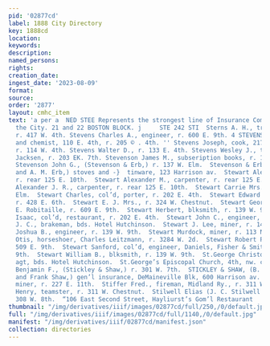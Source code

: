 ```yaml
---
pid: '02877cd'
label: 1888 City Directory
key: 1888cd
location: 
keywords: 
description: 
named_persons: 
rights: 
creation_date: 
ingest_date: '2023-08-09'
format: 
source: 
order: '2877'
layout: cmhc_item
text: 'a per a  NED STEE Represents the strongest line of Insurance Com- panies in
  the City. 21 and 22 BOSTON BLOCK. j     STE 242 STI  Sterns A. H., train dispatcher,
  r. 417 W. 4th. Stevens Charles A., engineer, r. 600 E. 9th. 4 STEVENS EUGENE, assayer
  and chemist, 110 E. 4th, r. 205 © . 4th. '' Stevens Joseph, cook, 217 Harrison ay,
  r. 114 W. 4th. Stevens Walter D., r. 133 E. 4th. Stevens Wesley J., tailor, Ed.
  Jacksen, r. 203 EK. 7th. Stevenson James M., subseription books, r. 112 W. 11th.
  Stevenson John G., (Stevenson & Erb,) r. 137 W. Elm.  Stevenson & Erb, (J. G. Stevenson
  and A. M. Erb,) stoves and -}  tinware, 123 Harrison av.  Stewart Alexander, miner,
  r. rear 125 E. 10th.  Stewart Alexander M., carpenter, r. rear 125 E. 10th.  Stewart
  Alexander J. R., carpenter, r. rear 125 E. 10th.  Stewart Carrie Mrs., r. 222 W.
  Elm.  Stewart Charles, col’d, porter, r. 202 E. 4th.  Stewart Edward J., miner,
  r. 428 E. 6th.  Stewart E. J. Mrs., r. 324 W. Chestnut.  Stewart George S., carpenter,
  E. Robitaille, r. 609 E. 9th.  Stewart Herbert, blksmith, r. 139 W. 9th.  Stewart
  Isaac, col’d, restaurant, r. 202 E. 4th.  Stewart John C., engineer, r. 139 W. 9th.  Stewart
  J. C., brakeman, bds. Hotel Hutchinson.  Stewart J. Lee, miner, r. 140 E. 2d.  Stewart
  Joshua B., engineer, r. 139 W. 9th.  Stewart Murdock, miner, r. 113 N. Hemlock.  Stewart
  Otis, horseshoer, Charles Leitzmann, r. 3284 W. 2d.  Stewart Robert P., miner, r.
  509 E. 9th.  Stewart Sanford, col’d, engineer, Daniels, Fisher & Smith, r. 186 E.
  9th.  Stewart William B., blksmith, r. 139 W. 9th.  St.George Christopher, book
  agt, bds. Hotel Hutchinson.  St.George’s Episcopal Church, 4th, nw. cor. Pine.  Stickley
  Benjamin F., (Stickley & Shaw,) r. 301 W. 7th.  STICKLEY & SHAW, (B. F. Stickley
  and Frank Shaw,) gen’l insurance, DeMaineville Blk, 600 Harrison av.  Stid Ezekiel,
  miner, r. 227 E. 11th.  Stiffer Fred., fireman, Midland Ry., r. 311 W. Chestnut.  Stiffer
  Henry, teamster, r. 311 W. Chestnut.  Stilwell Elias (J. C. Stilwell & Co.,) r.
  308 W. 8th.  “106 East Second Street, Hayliurst’s Gom’l Restaurant       '
thumbnail: "/img/derivatives/iiif/images/02877cd/full/250,/0/default.jpg"
full: "/img/derivatives/iiif/images/02877cd/full/1140,/0/default.jpg"
manifest: "/img/derivatives/iiif/02877cd/manifest.json"
collection: directories
---
```

